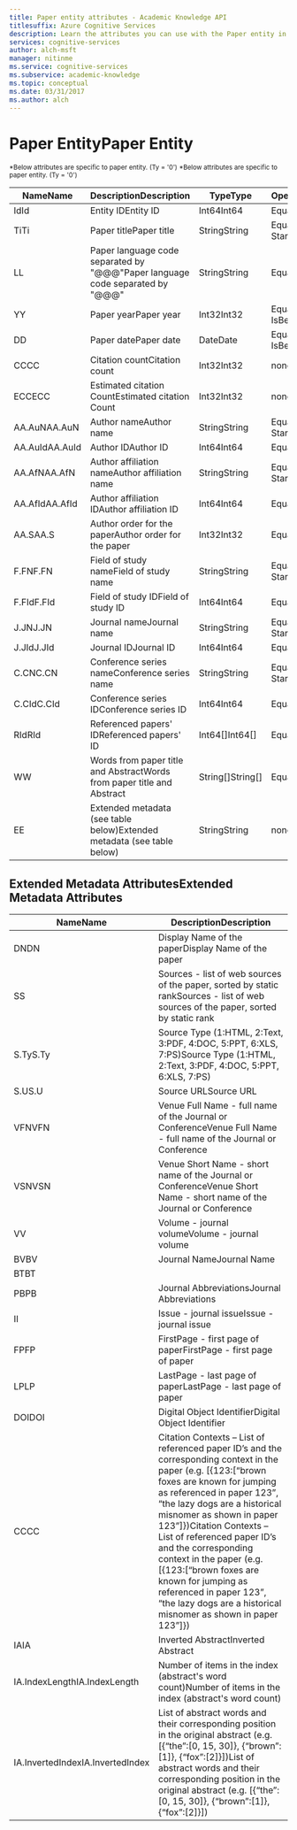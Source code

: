 ```yaml
---
title: Paper entity attributes - Academic Knowledge API
titlesuffix: Azure Cognitive Services
description: Learn the attributes you can use with the Paper entity in the Academic Knowledge API.
services: cognitive-services
author: alch-msft
manager: nitinme
ms.service: cognitive-services
ms.subservice: academic-knowledge
ms.topic: conceptual
ms.date: 03/31/2017
ms.author: alch
---
```


# <a name="paper-entity"></a><span data-ttu-id="7bf9f-103">Paper Entity</span><span class="sxs-lookup"><span data-stu-id="7bf9f-103">Paper Entity</span></span>

<span data-ttu-id="7bf9f-104"><sub> \*Below attributes are specific to paper entity. (Ty = '0') </sub></span><span class="sxs-lookup"><span data-stu-id="7bf9f-104"><sub> \*Below attributes are specific to paper entity. (Ty = '0') </sub></span></span>


<span data-ttu-id="7bf9f-105">Name</span><span class="sxs-lookup"><span data-stu-id="7bf9f-105">Name</span></span>    |<span data-ttu-id="7bf9f-106">Description</span><span class="sxs-lookup"><span data-stu-id="7bf9f-106">Description</span></span>                                        |<span data-ttu-id="7bf9f-107">Type</span><span class="sxs-lookup"><span data-stu-id="7bf9f-107">Type</span></span>       | <span data-ttu-id="7bf9f-108">Operations</span><span class="sxs-lookup"><span data-stu-id="7bf9f-108">Operations</span></span>
------- | ------------------------------------------------- | --------- | ----------------------------
<span data-ttu-id="7bf9f-109">Id</span><span class="sxs-lookup"><span data-stu-id="7bf9f-109">Id</span></span>      |<span data-ttu-id="7bf9f-110">Entity ID</span><span class="sxs-lookup"><span data-stu-id="7bf9f-110">Entity ID</span></span>                                          |<span data-ttu-id="7bf9f-111">Int64</span><span class="sxs-lookup"><span data-stu-id="7bf9f-111">Int64</span></span>      |<span data-ttu-id="7bf9f-112">Equals</span><span class="sxs-lookup"><span data-stu-id="7bf9f-112">Equals</span></span>
<span data-ttu-id="7bf9f-113">Ti</span><span class="sxs-lookup"><span data-stu-id="7bf9f-113">Ti</span></span>      |<span data-ttu-id="7bf9f-114">Paper title</span><span class="sxs-lookup"><span data-stu-id="7bf9f-114">Paper title</span></span>                                        |<span data-ttu-id="7bf9f-115">String</span><span class="sxs-lookup"><span data-stu-id="7bf9f-115">String</span></span>     |<span data-ttu-id="7bf9f-116">Equals,</span><span class="sxs-lookup"><span data-stu-id="7bf9f-116">Equals,</span></span><br/><span data-ttu-id="7bf9f-117">StartsWith</span><span class="sxs-lookup"><span data-stu-id="7bf9f-117">StartsWith</span></span>
<span data-ttu-id="7bf9f-118">L</span><span class="sxs-lookup"><span data-stu-id="7bf9f-118">L</span></span>       |<span data-ttu-id="7bf9f-119">Paper language code separated by "\@@@"</span><span class="sxs-lookup"><span data-stu-id="7bf9f-119">Paper language code separated by "\@@@"</span></span>            |<span data-ttu-id="7bf9f-120">String</span><span class="sxs-lookup"><span data-stu-id="7bf9f-120">String</span></span>     |<span data-ttu-id="7bf9f-121">Equals</span><span class="sxs-lookup"><span data-stu-id="7bf9f-121">Equals</span></span>
<span data-ttu-id="7bf9f-122">Y</span><span class="sxs-lookup"><span data-stu-id="7bf9f-122">Y</span></span>       |<span data-ttu-id="7bf9f-123">Paper year</span><span class="sxs-lookup"><span data-stu-id="7bf9f-123">Paper year</span></span>                                         |<span data-ttu-id="7bf9f-124">Int32</span><span class="sxs-lookup"><span data-stu-id="7bf9f-124">Int32</span></span>      |<span data-ttu-id="7bf9f-125">Equals,</span><span class="sxs-lookup"><span data-stu-id="7bf9f-125">Equals,</span></span><br/><span data-ttu-id="7bf9f-126">IsBetween</span><span class="sxs-lookup"><span data-stu-id="7bf9f-126">IsBetween</span></span>
<span data-ttu-id="7bf9f-127">D</span><span class="sxs-lookup"><span data-stu-id="7bf9f-127">D</span></span>       |<span data-ttu-id="7bf9f-128">Paper date</span><span class="sxs-lookup"><span data-stu-id="7bf9f-128">Paper date</span></span>                                         |<span data-ttu-id="7bf9f-129">Date</span><span class="sxs-lookup"><span data-stu-id="7bf9f-129">Date</span></span>       |<span data-ttu-id="7bf9f-130">Equals,</span><span class="sxs-lookup"><span data-stu-id="7bf9f-130">Equals,</span></span><br/><span data-ttu-id="7bf9f-131">IsBetween</span><span class="sxs-lookup"><span data-stu-id="7bf9f-131">IsBetween</span></span>
<span data-ttu-id="7bf9f-132">CC</span><span class="sxs-lookup"><span data-stu-id="7bf9f-132">CC</span></span>      |<span data-ttu-id="7bf9f-133">Citation count</span><span class="sxs-lookup"><span data-stu-id="7bf9f-133">Citation count</span></span>                                     |<span data-ttu-id="7bf9f-134">Int32</span><span class="sxs-lookup"><span data-stu-id="7bf9f-134">Int32</span></span>      |<span data-ttu-id="7bf9f-135">none</span><span class="sxs-lookup"><span data-stu-id="7bf9f-135">none</span></span>  
<span data-ttu-id="7bf9f-136">ECC</span><span class="sxs-lookup"><span data-stu-id="7bf9f-136">ECC</span></span>     |<span data-ttu-id="7bf9f-137">Estimated citation Count</span><span class="sxs-lookup"><span data-stu-id="7bf9f-137">Estimated citation Count</span></span>                           |<span data-ttu-id="7bf9f-138">Int32</span><span class="sxs-lookup"><span data-stu-id="7bf9f-138">Int32</span></span>      |<span data-ttu-id="7bf9f-139">none</span><span class="sxs-lookup"><span data-stu-id="7bf9f-139">none</span></span>
<span data-ttu-id="7bf9f-140">AA.AuN</span><span class="sxs-lookup"><span data-stu-id="7bf9f-140">AA.AuN</span></span>  |<span data-ttu-id="7bf9f-141">Author name</span><span class="sxs-lookup"><span data-stu-id="7bf9f-141">Author name</span></span>                                        |<span data-ttu-id="7bf9f-142">String</span><span class="sxs-lookup"><span data-stu-id="7bf9f-142">String</span></span>     |<span data-ttu-id="7bf9f-143">Equals,</span><span class="sxs-lookup"><span data-stu-id="7bf9f-143">Equals,</span></span><br/><span data-ttu-id="7bf9f-144">StartsWith</span><span class="sxs-lookup"><span data-stu-id="7bf9f-144">StartsWith</span></span>
<span data-ttu-id="7bf9f-145">AA.AuId</span><span class="sxs-lookup"><span data-stu-id="7bf9f-145">AA.AuId</span></span> |<span data-ttu-id="7bf9f-146">Author ID</span><span class="sxs-lookup"><span data-stu-id="7bf9f-146">Author ID</span></span>                                          |<span data-ttu-id="7bf9f-147">Int64</span><span class="sxs-lookup"><span data-stu-id="7bf9f-147">Int64</span></span>      |<span data-ttu-id="7bf9f-148">Equals</span><span class="sxs-lookup"><span data-stu-id="7bf9f-148">Equals</span></span>
<span data-ttu-id="7bf9f-149">AA.AfN</span><span class="sxs-lookup"><span data-stu-id="7bf9f-149">AA.AfN</span></span>  |<span data-ttu-id="7bf9f-150">Author affiliation name</span><span class="sxs-lookup"><span data-stu-id="7bf9f-150">Author affiliation name</span></span>                            |<span data-ttu-id="7bf9f-151">String</span><span class="sxs-lookup"><span data-stu-id="7bf9f-151">String</span></span>     |<span data-ttu-id="7bf9f-152">Equals,</span><span class="sxs-lookup"><span data-stu-id="7bf9f-152">Equals,</span></span><br/><span data-ttu-id="7bf9f-153">StartsWith</span><span class="sxs-lookup"><span data-stu-id="7bf9f-153">StartsWith</span></span>
<span data-ttu-id="7bf9f-154">AA.AfId</span><span class="sxs-lookup"><span data-stu-id="7bf9f-154">AA.AfId</span></span> |<span data-ttu-id="7bf9f-155">Author affiliation ID</span><span class="sxs-lookup"><span data-stu-id="7bf9f-155">Author affiliation ID</span></span>                              |<span data-ttu-id="7bf9f-156">Int64</span><span class="sxs-lookup"><span data-stu-id="7bf9f-156">Int64</span></span>      |<span data-ttu-id="7bf9f-157">Equals</span><span class="sxs-lookup"><span data-stu-id="7bf9f-157">Equals</span></span>
<span data-ttu-id="7bf9f-158">AA.S</span><span class="sxs-lookup"><span data-stu-id="7bf9f-158">AA.S</span></span>    |<span data-ttu-id="7bf9f-159">Author order for the paper</span><span class="sxs-lookup"><span data-stu-id="7bf9f-159">Author order for the paper</span></span>                         |<span data-ttu-id="7bf9f-160">Int32</span><span class="sxs-lookup"><span data-stu-id="7bf9f-160">Int32</span></span>      |<span data-ttu-id="7bf9f-161">Equals</span><span class="sxs-lookup"><span data-stu-id="7bf9f-161">Equals</span></span>
<span data-ttu-id="7bf9f-162">F.FN</span><span class="sxs-lookup"><span data-stu-id="7bf9f-162">F.FN</span></span>    |<span data-ttu-id="7bf9f-163">Field of study name</span><span class="sxs-lookup"><span data-stu-id="7bf9f-163">Field of study name</span></span>                                |<span data-ttu-id="7bf9f-164">String</span><span class="sxs-lookup"><span data-stu-id="7bf9f-164">String</span></span>     |<span data-ttu-id="7bf9f-165">Equals,</span><span class="sxs-lookup"><span data-stu-id="7bf9f-165">Equals,</span></span><br/><span data-ttu-id="7bf9f-166">StartsWith</span><span class="sxs-lookup"><span data-stu-id="7bf9f-166">StartsWith</span></span>
<span data-ttu-id="7bf9f-167">F.FId</span><span class="sxs-lookup"><span data-stu-id="7bf9f-167">F.FId</span></span>   |<span data-ttu-id="7bf9f-168">Field of study ID</span><span class="sxs-lookup"><span data-stu-id="7bf9f-168">Field of study ID</span></span>                                  |<span data-ttu-id="7bf9f-169">Int64</span><span class="sxs-lookup"><span data-stu-id="7bf9f-169">Int64</span></span>      |<span data-ttu-id="7bf9f-170">Equals</span><span class="sxs-lookup"><span data-stu-id="7bf9f-170">Equals</span></span>
<span data-ttu-id="7bf9f-171">J.JN</span><span class="sxs-lookup"><span data-stu-id="7bf9f-171">J.JN</span></span>    |<span data-ttu-id="7bf9f-172">Journal name</span><span class="sxs-lookup"><span data-stu-id="7bf9f-172">Journal name</span></span>                                       |<span data-ttu-id="7bf9f-173">String</span><span class="sxs-lookup"><span data-stu-id="7bf9f-173">String</span></span>     |<span data-ttu-id="7bf9f-174">Equals,</span><span class="sxs-lookup"><span data-stu-id="7bf9f-174">Equals,</span></span><br/><span data-ttu-id="7bf9f-175">StartsWith</span><span class="sxs-lookup"><span data-stu-id="7bf9f-175">StartsWith</span></span>
<span data-ttu-id="7bf9f-176">J.JId</span><span class="sxs-lookup"><span data-stu-id="7bf9f-176">J.JId</span></span>   |<span data-ttu-id="7bf9f-177">Journal ID</span><span class="sxs-lookup"><span data-stu-id="7bf9f-177">Journal ID</span></span>                                         |<span data-ttu-id="7bf9f-178">Int64</span><span class="sxs-lookup"><span data-stu-id="7bf9f-178">Int64</span></span>      |<span data-ttu-id="7bf9f-179">Equals</span><span class="sxs-lookup"><span data-stu-id="7bf9f-179">Equals</span></span>
<span data-ttu-id="7bf9f-180">C.CN</span><span class="sxs-lookup"><span data-stu-id="7bf9f-180">C.CN</span></span>    |<span data-ttu-id="7bf9f-181">Conference series name</span><span class="sxs-lookup"><span data-stu-id="7bf9f-181">Conference series name</span></span>                             |<span data-ttu-id="7bf9f-182">String</span><span class="sxs-lookup"><span data-stu-id="7bf9f-182">String</span></span>     |<span data-ttu-id="7bf9f-183">Equals,</span><span class="sxs-lookup"><span data-stu-id="7bf9f-183">Equals,</span></span><br/><span data-ttu-id="7bf9f-184">StartsWith</span><span class="sxs-lookup"><span data-stu-id="7bf9f-184">StartsWith</span></span>
<span data-ttu-id="7bf9f-185">C.CId</span><span class="sxs-lookup"><span data-stu-id="7bf9f-185">C.CId</span></span>   |<span data-ttu-id="7bf9f-186">Conference series ID</span><span class="sxs-lookup"><span data-stu-id="7bf9f-186">Conference series ID</span></span>                               |<span data-ttu-id="7bf9f-187">Int64</span><span class="sxs-lookup"><span data-stu-id="7bf9f-187">Int64</span></span>      |<span data-ttu-id="7bf9f-188">Equals</span><span class="sxs-lookup"><span data-stu-id="7bf9f-188">Equals</span></span>
<span data-ttu-id="7bf9f-189">RId</span><span class="sxs-lookup"><span data-stu-id="7bf9f-189">RId</span></span>     |<span data-ttu-id="7bf9f-190">Referenced papers' ID</span><span class="sxs-lookup"><span data-stu-id="7bf9f-190">Referenced papers' ID</span></span>                              |<span data-ttu-id="7bf9f-191">Int64[]</span><span class="sxs-lookup"><span data-stu-id="7bf9f-191">Int64[]</span></span>    |<span data-ttu-id="7bf9f-192">Equals</span><span class="sxs-lookup"><span data-stu-id="7bf9f-192">Equals</span></span>
<span data-ttu-id="7bf9f-193">W</span><span class="sxs-lookup"><span data-stu-id="7bf9f-193">W</span></span>       |<span data-ttu-id="7bf9f-194">Words from paper title and Abstract</span><span class="sxs-lookup"><span data-stu-id="7bf9f-194">Words from paper title and Abstract</span></span>                |<span data-ttu-id="7bf9f-195">String[]</span><span class="sxs-lookup"><span data-stu-id="7bf9f-195">String[]</span></span>   |<span data-ttu-id="7bf9f-196">Equals</span><span class="sxs-lookup"><span data-stu-id="7bf9f-196">Equals</span></span>
<span data-ttu-id="7bf9f-197">E</span><span class="sxs-lookup"><span data-stu-id="7bf9f-197">E</span></span>       |<span data-ttu-id="7bf9f-198">Extended metadata (see table below)</span><span class="sxs-lookup"><span data-stu-id="7bf9f-198">Extended metadata (see table below)</span></span>                |<span data-ttu-id="7bf9f-199">String</span><span class="sxs-lookup"><span data-stu-id="7bf9f-199">String</span></span>     |<span data-ttu-id="7bf9f-200">none</span><span class="sxs-lookup"><span data-stu-id="7bf9f-200">none</span></span>  
        


## <a name="extended-metadata-attributes"></a><span data-ttu-id="7bf9f-201">Extended Metadata Attributes</span><span class="sxs-lookup"><span data-stu-id="7bf9f-201">Extended Metadata Attributes</span></span> ##

<span data-ttu-id="7bf9f-202">Name</span><span class="sxs-lookup"><span data-stu-id="7bf9f-202">Name</span></span>    | <span data-ttu-id="7bf9f-203">Description</span><span class="sxs-lookup"><span data-stu-id="7bf9f-203">Description</span></span>               
--------|---------------------------    
<span data-ttu-id="7bf9f-204">DN</span><span class="sxs-lookup"><span data-stu-id="7bf9f-204">DN</span></span>      | <span data-ttu-id="7bf9f-205">Display Name of the paper</span><span class="sxs-lookup"><span data-stu-id="7bf9f-205">Display Name of the paper</span></span> 
<span data-ttu-id="7bf9f-206">S</span><span class="sxs-lookup"><span data-stu-id="7bf9f-206">S</span></span>       | <span data-ttu-id="7bf9f-207">Sources - list of web sources of the paper, sorted by static rank</span><span class="sxs-lookup"><span data-stu-id="7bf9f-207">Sources - list of web sources of the paper, sorted by static rank</span></span>
<span data-ttu-id="7bf9f-208">S.Ty</span><span class="sxs-lookup"><span data-stu-id="7bf9f-208">S.Ty</span></span>    | <span data-ttu-id="7bf9f-209">Source Type (1:HTML, 2:Text, 3:PDF, 4:DOC, 5:PPT, 6:XLS, 7:PS)</span><span class="sxs-lookup"><span data-stu-id="7bf9f-209">Source Type (1:HTML, 2:Text, 3:PDF, 4:DOC, 5:PPT, 6:XLS, 7:PS)</span></span>
<span data-ttu-id="7bf9f-210">S.U</span><span class="sxs-lookup"><span data-stu-id="7bf9f-210">S.U</span></span>     | <span data-ttu-id="7bf9f-211">Source URL</span><span class="sxs-lookup"><span data-stu-id="7bf9f-211">Source URL</span></span>
<span data-ttu-id="7bf9f-212">VFN</span><span class="sxs-lookup"><span data-stu-id="7bf9f-212">VFN</span></span>     | <span data-ttu-id="7bf9f-213">Venue Full Name - full name of the Journal or Conference</span><span class="sxs-lookup"><span data-stu-id="7bf9f-213">Venue Full Name - full name of the Journal or Conference</span></span>
<span data-ttu-id="7bf9f-214">VSN</span><span class="sxs-lookup"><span data-stu-id="7bf9f-214">VSN</span></span>     | <span data-ttu-id="7bf9f-215">Venue Short Name - short name of the Journal or Conference</span><span class="sxs-lookup"><span data-stu-id="7bf9f-215">Venue Short Name - short name of the Journal or Conference</span></span>
<span data-ttu-id="7bf9f-216">V</span><span class="sxs-lookup"><span data-stu-id="7bf9f-216">V</span></span>       | <span data-ttu-id="7bf9f-217">Volume - journal volume</span><span class="sxs-lookup"><span data-stu-id="7bf9f-217">Volume - journal volume</span></span>
<span data-ttu-id="7bf9f-218">BV</span><span class="sxs-lookup"><span data-stu-id="7bf9f-218">BV</span></span>      | <span data-ttu-id="7bf9f-219">Journal Name</span><span class="sxs-lookup"><span data-stu-id="7bf9f-219">Journal Name</span></span>
<span data-ttu-id="7bf9f-220">BT</span><span class="sxs-lookup"><span data-stu-id="7bf9f-220">BT</span></span>      | 
<span data-ttu-id="7bf9f-221">PB</span><span class="sxs-lookup"><span data-stu-id="7bf9f-221">PB</span></span>      | <span data-ttu-id="7bf9f-222">Journal Abbreviations</span><span class="sxs-lookup"><span data-stu-id="7bf9f-222">Journal Abbreviations</span></span>
<span data-ttu-id="7bf9f-223">I</span><span class="sxs-lookup"><span data-stu-id="7bf9f-223">I</span></span>       | <span data-ttu-id="7bf9f-224">Issue - journal issue</span><span class="sxs-lookup"><span data-stu-id="7bf9f-224">Issue - journal issue</span></span>
<span data-ttu-id="7bf9f-225">FP</span><span class="sxs-lookup"><span data-stu-id="7bf9f-225">FP</span></span>      | <span data-ttu-id="7bf9f-226">FirstPage - first page of paper</span><span class="sxs-lookup"><span data-stu-id="7bf9f-226">FirstPage - first page of paper</span></span>
<span data-ttu-id="7bf9f-227">LP</span><span class="sxs-lookup"><span data-stu-id="7bf9f-227">LP</span></span>      | <span data-ttu-id="7bf9f-228">LastPage - last page of paper</span><span class="sxs-lookup"><span data-stu-id="7bf9f-228">LastPage - last page of paper</span></span>
<span data-ttu-id="7bf9f-229">DOI</span><span class="sxs-lookup"><span data-stu-id="7bf9f-229">DOI</span></span>     | <span data-ttu-id="7bf9f-230">Digital Object Identifier</span><span class="sxs-lookup"><span data-stu-id="7bf9f-230">Digital Object Identifier</span></span>
<span data-ttu-id="7bf9f-231">CC</span><span class="sxs-lookup"><span data-stu-id="7bf9f-231">CC</span></span>      | <span data-ttu-id="7bf9f-232">Citation Contexts – List of referenced paper ID’s and the corresponding context in the paper (e.g. [{123:[“brown foxes are known for jumping as referenced in paper 123”, “the lazy dogs are a historical misnomer as shown in paper 123”]})</span><span class="sxs-lookup"><span data-stu-id="7bf9f-232">Citation Contexts – List of referenced paper ID’s and the corresponding context in the paper (e.g. [{123:[“brown foxes are known for jumping as referenced in paper 123”, “the lazy dogs are a historical misnomer as shown in paper 123”]})</span></span>
<span data-ttu-id="7bf9f-233">IA</span><span class="sxs-lookup"><span data-stu-id="7bf9f-233">IA</span></span>      | <span data-ttu-id="7bf9f-234">Inverted Abstract</span><span class="sxs-lookup"><span data-stu-id="7bf9f-234">Inverted Abstract</span></span>
<span data-ttu-id="7bf9f-235">IA.IndexLength</span><span class="sxs-lookup"><span data-stu-id="7bf9f-235">IA.IndexLength</span></span>| <span data-ttu-id="7bf9f-236">Number of items in the index (abstract's word count)</span><span class="sxs-lookup"><span data-stu-id="7bf9f-236">Number of items in the index (abstract's word count)</span></span>
<span data-ttu-id="7bf9f-237">IA.InvertedIndex</span><span class="sxs-lookup"><span data-stu-id="7bf9f-237">IA.InvertedIndex</span></span>| <span data-ttu-id="7bf9f-238">List of abstract words and their corresponding position in the original abstract (e.g. [{“the”:[0, 15, 30]}, {“brown”:[1]}, {“fox”:[2]}])</span><span class="sxs-lookup"><span data-stu-id="7bf9f-238">List of abstract words and their corresponding position in the original abstract (e.g. [{“the”:[0, 15, 30]}, {“brown”:[1]}, {“fox”:[2]}])</span></span>
